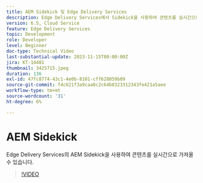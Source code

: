 ```yaml
---
title: AEM Sidekick 및 Edge Delivery Services
description: Edge Delivery Services에서 Sidekick을 사용하여 콘텐츠를 실시간으로 가져옵니다.
version: 6.5, Cloud Service
feature: Edge Delivery Services
topic: Development
role: Developer
level: Beginner
doc-type: Technical Video
last-substantial-update: 2023-11-15T00:00:00Z
jira: KT-14481
thumbnail: 3425715.jpeg
duration: 136
exl-id: 47fc8774-43c1-4e0b-8101-cff628059b09
source-git-commit: f4c621f3a9caa8c2c64b8323312343fe421a5aee
workflow-type: tm+mt
source-wordcount: '31'
ht-degree: 6%

---
```


# AEM Sidekick

Edge Delivery Services의 AEM Sidekick을 사용하여 콘텐츠를 실시간으로 가져올 수 있습니다.

>[!VIDEO](https://video.tv.adobe.com/v/3425715/?learn=on)
